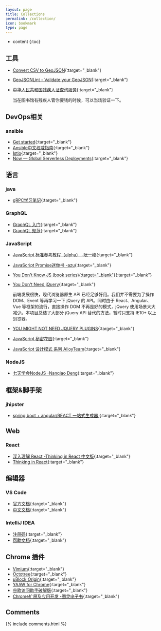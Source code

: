 ```yaml
---
layout: page
title: Collections
permalink: /collection/
icon: bookmark
type: page
---
```


* content
{:toc}

## 工具

* [Convert CSV to GeoJSON](http://www.convertcsv.com/csv-to-geojson.htm){:target="_blank"}
* [GeoJSONLint - Validate your GeoJSON](http://geojsonlint.com/){:target="_blank"}
* [中华人民共和国残疾人证查询服务](http://2dzcx.cdpf.org.cn/cdpf){:target="_blank"}

    当在图书馆有残疾人管你要钱的时候，可以当场验证一下。

## DevOps相关

### ansible

* [Get started](https://www.ansible.com/resources/get-started){:target="_blank"}
* [Ansible中文权威指南](https://ansible-tran.readthedocs.io/en/latest/){:target="_blank"}
* [Istio](https://istio.io/zh/){:target="_blank"}
* [Now — Global Serverless Deployments](https://zeit.co/now){:target="_blank"}

## 语言

### java

* [gRPC学习笔记](https://skyao.io/learning-grpc/){:target="_blank"}

### GraphQL

* [GraphQL 入门](http://graphql.cn/learn/){:target="_blank"}
* [GraphQL 规范](https://facebook.github.io/graphql/October2016/){:target="_blank"}

### JavaScript

* [JavaScript 标准参考教程（alpha） -阮一峰](http://javascript.ruanyifeng.com/){:target="_blank"}

* [JavaScript Promise迷你书 -azu](http://liubin.org/promises-book/){:target="_blank"}

* [You Don't Know JS (book series){:target="_blank"}](https://github.com/getify/You-Dont-Know-JS){:target="_blank"}

* [You Don't Need jQuery](https://github.com/oneuijs/You-Dont-Need-jQuery/blob/master/README.zh-CN.md){:target="_blank"}

    前端发展很快，现代浏览器原生 API 已经足够好用。我们并不需要为了操作 DOM、Event 等再学习一下 jQuery 的 API。同时由于 React、Angular、Vue 等框架的流行，直接操作 DOM 不再是好的模式，jQuery 使用场景大大减少。本项目总结了大部分 jQuery API 替代的方法，暂时只支持 IE10+ 以上浏览器。

- [YOU MIGHT NOT NEED JQUERY PLUGINS](http://youmightnotneedjqueryplugins.com/){:target="_blank"}

* [JavaScript 秘密花园](http://bonsaiden.github.io/JavaScript-Garden/zh/){:target="_blank"}

* [JavaScript 设计模式 系列 AlloyTeam](http://www.alloyteam.com/2012/10/common-javascript-design-patterns/){:target="_blank"}

### NodeJS

* [七天学会NodeJS -Nanqiao Deng](https://nqdeng.github.io/7-days-nodejs){:target="_blank"}

## 框架&脚手架

### jhipster

* [spring boot + angular/REACT 一站式生成器 ](https://www.jhipster-cn.tech/){:target="_blank"}

## Web

### React

* [深入理解 React -Thinking in React 中文版](http://reactjs.cn/react/docs/thinking-in-react.html){:target="_blank"}
* [Thinking in React](http://facebook.github.io/react/docs/thinking-in-react.html){:target="_blank"}

## 编辑器

### VS Code

* [官方文档](https://code.visualstudio.com/docs){:target="_blank"}
* [中文文档](https://jeasonstudio.gitbooks.io/vscode-cn-doc/content/){:target="_blank"}

### IntelliJ IDEA

* [注册码](http://idea.lanyus.com/){:target="_blank"}
* [帮助文档](https://www.jetbrains.com/help/idea/discover-intellij-idea.html){:target="_blank"}

## Chrome 插件

* [Vimium](https://chrome.google.com/webstore/detail/vimium/dbepggeogbaibhgnhhndojpepiihcmeb){:target="_blank"}
* [Octotree](https://chrome.google.com/webstore/detail/octotree/bkhaagjahfmjljalopjnoealnfndnagc){:target="_blank"}
* [uBlock Origin](https://chrome.google.com/webstore/detail/ublock-origin/cjpalhdlnbpafiamejdnhcphjbkeiagm){:target="_blank"}
* [YAAW for Chrome](https://chrome.google.com/webstore/detail/yaaw-for-chrome/dennnbdlpgjgbcjfgaohdahloollfgoc){:target="_blank"}
* [谷歌访问助手破解版](https://github.com/haotian-wang/google-access-helper){:target="_blank"}
* [Chrome扩展及应用开发 -图灵电子书](http://www.ituring.com.cn/minibook/950){:target="_blank"}

## Comments

{% include comments.html %}

